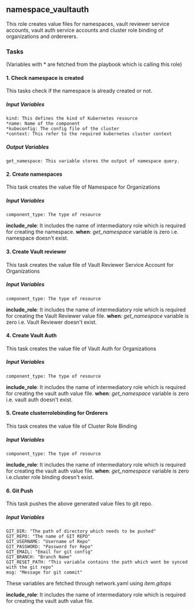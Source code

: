 ## namespace_vaultauth
This role creates value files for namespaces, vault reviewer service accounts, vault auth service accounts and cluster role binding of organizations and ordererers.

### Tasks
(Variables with * are fetched from the playbook which is calling this role)
#### 1. Check namespace is created
This tasks check if the namespace is already created or not.
##### Input Variables

    kind: This defines the kind of Kubernetes resource
    *name: Name of the component 
    *kubeconfig: The config file of the cluster
    *context: This refer to the required kubernetes cluster context
##### Output Variables

    get_namespace: This variable stores the output of namespace query.

#### 2. Create namespaces
This task creates the value file of Namespace for Organizations
##### Input Variables
    component_type: The type of resource
**include_role**: It includes the name of intermediatory role which is required for creating the namespace.
**when**: *get_namespace* variable is zero i.e. namespace doesn't exist. 

#### 3. Create Vault reviewer
This task creates the value file of Vault Reviewer Service Account for Organizations
##### Input Variables
    component_type: The type of resource
**include_role**: It includes the name of intermediatory role which is required for creating the Vault Reviewer value file.
**when**: *get_namespace* variable is zero i.e. Vault Reviewer doesn't exist. 

#### 4. Create Vault Auth
This task creates the value file of Vault Auth for Organizations
##### Input Variables
    component_type: The type of resource
**include_role**: It includes the name of intermediatory role which is required for creating the vault auth value file.
**when**: *get_namespace* variable is zero i.e. vault auth doesn't exist. 

#### 5. Create clusterrolebinding for Orderers
This task creates the value file of Cluster Role Binding
##### Input Variables
    component_type: The type of resource
**include_role**: It includes the name of intermediatory role which is required for creating the vault auth value file.
**when**: *get_namespace* variable is zero i.e.cluster role binding doesn't exist. 

#### 6. Git Push
This task pushes the above generated value files to git repo.
##### Input Variables
    GIT_DIR: "The path of directory which needs to be pushed"
    GIT_REPO: "The name of GIT REPO"
    GIT_USERNAME: "Username of Repo"
    GIT_PASSWORD: "Password for Repo"
    GIT_EMAIL: "Email for git config"
    GIT_BRANCH: "Branch Name"
    GIT_RESET_PATH: "This variable contains the path which wont be synced with the git repo"
    msg: "Message for git commit"
These variables are fetched through network.yaml using *item.gitops*

**include_role**: It includes the name of intermediatory role which is required for creating the vault auth value file.
